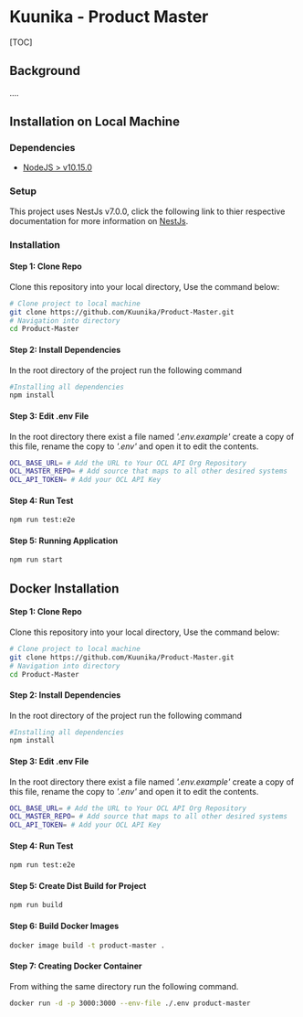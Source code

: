 # Kuunika - Product Master

[TOC]

## Background

....



## Installation on Local Machine

### Dependencies

- [NodeJS > v10.15.0](https://nodejs.org/en/download/)



### Setup

This project uses NestJs v7.0.0, click the following link to thier respective documentation for more information on [NestJs](https://docs.nestjs.com/).



### Installation

#### Step 1: Clone Repo

Clone this repository into your local directory, Use the command below:

```bash
# Clone project to local machine
git clone https://github.com/Kuunika/Product-Master.git
# Navigation into directory
cd Product-Master
```

#### Step 2: Install Dependencies

In the root directory of the project run the following command

```bash
#Installing all dependencies
npm install
```

#### Step 3: Edit .env File

In the root directory there exist a file named *'.env.example'* create a copy of this file, rename the copy to *'.env'* and open it to edit the contents.

```bash
OCL_BASE_URL= # Add the URL to Your OCL API Org Repository
OCL_MASTER_REPO= # Add source that maps to all other desired systems
OCL_API_TOKEN= # Add your OCL API Key
```

#### Step 4: Run Test

```bash
npm run test:e2e
```

#### Step 5: Running Application

```bash
npm run start
```



## Docker Installation

#### Step 1: Clone Repo

Clone this repository into your local directory, Use the command below:

```bash
# Clone project to local machine
git clone https://github.com/Kuunika/Product-Master.git
# Navigation into directory
cd Product-Master
```

#### Step 2: Install Dependencies

In the root directory of the project run the following command

```bash
#Installing all dependencies
npm install
```

#### Step 3: Edit .env File

In the root directory there exist a file named *'.env.example'* create a copy of this file, rename the copy to *'.env'* and open it to edit the contents.

```bash
OCL_BASE_URL= # Add the URL to Your OCL API Org Repository
OCL_MASTER_REPO= # Add source that maps to all other desired systems
OCL_API_TOKEN= # Add your OCL API Key
```

#### Step 4: Run Test

```bash
npm run test:e2e
```

#### Step 5: Create Dist Build for Project

```bash
npm run build
```

#### Step 6: Build Docker Images

```bash
docker image build -t product-master .
```

#### Step 7: Creating Docker Container

From withing the same directory run the following command.

```bash
docker run -d -p 3000:3000 --env-file ./.env product-master
```

